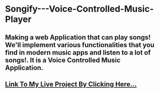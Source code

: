 # Songify---Voice-Controlled-Music-Player

## Making a web Application that can play songs! We'll implement various functionalities that you find in modern music apps and listen to a lot of songs!. It is a Voice Controlled Music Application.

## **[Link To My Live Project By Clicking Here...](https://mukeshdubey1420.github.io/ALexify-Music-Player/)**
